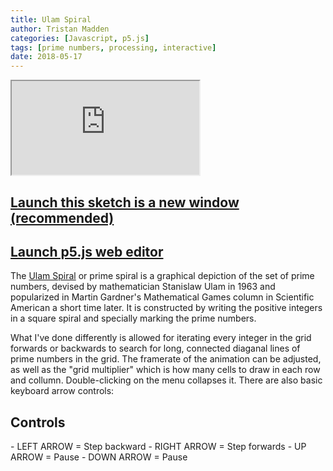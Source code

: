 ```yaml
---
title: Ulam Spiral
author: Tristan Madden
categories: [Javascript, p5.js]
tags: [prime numbers, processing, interactive]
date: 2018-05-17
---
```


<div class="iframe-wrapper-1-1">
    <iframe src="https://editor.p5js.org/Berkanan/full/PiHPI8iAw"></iframe>
</div>

<h2><a href="https://editor.p5js.org/Berkanan/full/PiHPI8iAw" target="_blank">Launch this sketch is a new window (recommended)</a></h2>

<h2><a href="https://editor.p5js.org/Berkanan/sketches/PiHPI8iAw">Launch p5.js web editor</a></h2>

The  <a href="https://en.wikipedia.org/wiki/Ulam_spiral">Ulam Spiral</a> or prime spiral is a graphical depiction of the set of prime numbers, devised by mathematician Stanislaw Ulam in 1963 and popularized in Martin Gardner's Mathematical Games column in Scientific American a short time later. It is constructed by writing the positive integers in a square spiral and specially marking the prime numbers.

What I've done differently is allowed for iterating every integer in the grid forwards or backwards to search for long, connected diaganal lines of prime numbers in the grid. The framerate of the animation can be adjusted, as well as the "grid multiplier" which is how many cells to draw in each row and collumn. Double-clicking on the menu collapses it. There are also basic keyboard arrow controls:

<h2>Controls</h2>
- LEFT ARROW = Step backward
- RIGHT ARROW = Step forwards
- UP ARROW = Pause
- DOWN ARROW = Pause